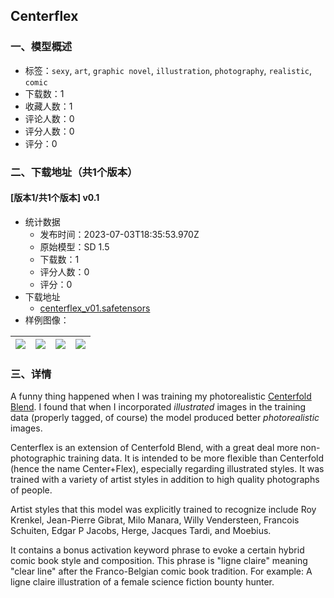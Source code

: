 ## Centerflex
### 一、模型概述

- 标签：`sexy`, `art`, `graphic novel`, `illustration`, `photography`, `realistic`, `comic`
- 下载数：1
- 收藏人数：1
- 评论人数：0
- 评分人数：0
- 评分：0

### 二、下载地址（共1个版本）

#### [版本1/共1个版本] v0.1

- 统计数据
  - 发布时间：2023-07-03T18:35:53.970Z
  - 原始模型：SD 1.5
  - 下载数：1
  - 评分人数：0
  - 评分：0
- 下载地址
  - [centerflex_v01.safetensors](https://civitai.com/api/download/models/109417)
- 样例图像：

| <img src="https://image.civitai.com/xG1nkqKTMzGDvpLrqFT7WA/fd3d085c-53b9-462e-8906-7dec0741fa64/width=450/1391415.jpeg" /> | <img src="https://image.civitai.com/xG1nkqKTMzGDvpLrqFT7WA/99f8dc73-dced-4d71-b0ab-8677711595d6/width=450/1391086.jpeg" /> | <img src="https://image.civitai.com/xG1nkqKTMzGDvpLrqFT7WA/a578782d-6305-4266-bb7f-e5e61a6069be/width=450/1391413.jpeg" /> | <img src="https://image.civitai.com/xG1nkqKTMzGDvpLrqFT7WA/d5d35b6c-8d3d-4e91-a213-a63adf3593ac/width=450/1390564.jpeg" /> |
| ---- | ---- | ---- | ---- |


### 三、详情
<p>A funny thing happened when I was training my photorealistic <a rel="ugc" href="https://civitai.com/models/53573/centerfold-blend">Centerfold Blend</a>. I found that when I incorporated <em>illustrated</em> images in the training data (properly tagged, of course) the model produced better <em>photorealistic</em> images.</p><p>Centerflex is an extension of Centerfold Blend, with a great deal more non-photographic training data. It is intended to be more flexible than Centerfold (hence the name Center+Flex), especially regarding illustrated styles. It was trained with a variety of artist styles in addition to high quality photographs of people.</p><p>Artist styles that this model was explicitly trained to recognize include Roy Krenkel, Jean-Pierre Gibrat, Milo Manara, Willy Vendersteen, Francois Schuiten, Edgar P Jacobs, Herge, Jacques Tardi, and Moebius.</p><p>It contains a bonus activation keyword phrase to evoke a certain hybrid comic book style and composition. This phrase is "ligne claire" meaning "clear line" after the Franco-Belgian comic book tradition. For example: A ligne claire illustration of a female science fiction bounty hunter.</p>